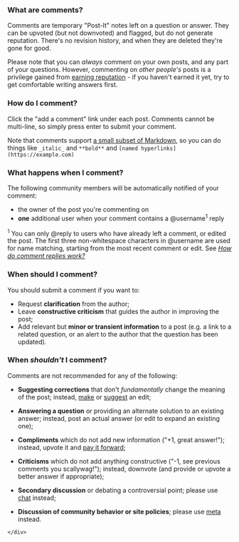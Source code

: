 <div class="page-description s-prose js-post-body w100">
        <h3>What are comments?</h3>

<p>Comments are temporary "Post-It" notes left on a question or answer. They can be upvoted (but not downvoted) and flagged, but do not generate reputation. There's no revision history, and when they are deleted they're gone for good.</p>

<p>Please note that you can <em>always</em> comment on your own posts, and any part of your questions. However, commenting on <em>other people's</em> posts is a privilege gained from <a href="/help/whats-reputation">earning reputation</a> - if you haven't earned it yet, try to get comfortable writing answers first.</p>

<h3>How do I comment?</h3>

<p>Click the "add a comment" link under each post. Comments cannot be multi-line, so simply press enter to submit your comment.</p>

<p>Note that comments support <a href="/editing-help#comment-formatting">a small subset of Markdown</a>, so you can do things like <code>_italic_</code> and <code>**bold**</code> and <code>[named hyperlinks](https://example.com)</code></p>

<h3>What happens when I comment?</h3>

<p>The following community members will be automatically notified of your comment:</p>

<ul>
<li>the owner of the post you're commenting on</li>
<li><strong>one</strong> additional user when your comment contains a @username<sup>1</sup> reply</li>
</ul>

<p><sup>1</sup> You can only @reply to users who have already left a comment, or edited the post. The first three non-whitespace characters in @username are used for name matching, starting from the most recent comment or edit.  See <em><a href="https://meta.stackexchange.com/q/43019">How do comment replies work?</a></em></p>

<h3>When should I comment?</h3>

<p>You should submit a comment if you want to:</p>

<ul>
<li>Request <strong>clarification</strong> from the author;</li>
<li>Leave <strong>constructive criticism</strong> that guides the author in improving the post;</li>
<li>Add relevant but <strong>minor or transient information</strong> to a post (e.g. a link to a related question, or an alert to the author that the question has been updated).</li>
</ul>

<h3>When <em>shouldn't</em> I comment?</h3>

<p>Comments are not recommended for any of the following:</p>

<ul>
<li><p><strong>Suggesting corrections</strong> that don't <em>fundamentally</em> change the meaning of the post; instead, <a href="/help/editing">make</a> or <a href="https://meta.stackexchange.com/questions/76251/how-do-suggested-edits-work">suggest</a> an edit;</p></li>
<li><p><strong>Answering a question</strong> or providing an alternate solution to an existing answer; instead, post an actual answer (or edit to expand an existing one);</p></li>
<li><p><strong>Compliments</strong> which do not add new information ("+1, great answer!"); instead, upvote it and <a href="/questions/how-to-answer">pay it forward</a>;</p></li>
<li><p><strong>Criticisms</strong> which do not add anything constructive ("-1, see previous comments you scallywag!"); instead, downvote (and provide or upvote a better answer if appropriate);</p></li>
<li><p><strong>Secondary discussion</strong> or debating a controversial point; please use <a href="https://chat.stackoverflow.com/" rel="nofollow noreferrer">chat</a> instead;</p></li>
<li><p><strong>Discussion of community behavior or site policies</strong>; please use <a href="https://meta.stackoverflow.com" rel="nofollow noreferrer">meta</a> instead.</p></li>
</ul>

    </div>
